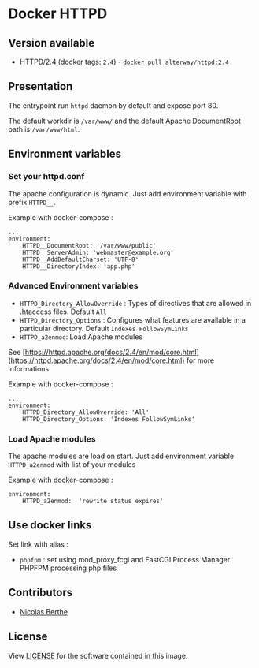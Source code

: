 # Docker HTTPD

## Version available

- HTTPD/2.4 (docker tags: `2.4`) - `docker pull alterway/httpd:2.4`

## Presentation

The entrypoint run `httpd` daemon by default and expose port 80.

The default workdir is `/var/www/` and the default Apache DocumentRoot path is `/var/www/html`.


## Environment variables

### Set your httpd.conf

The apache configuration is dynamic. Just add environment variable with prefix `HTTPD__`.

Example with docker-compose :

    ...
    environment:
        HTTPD__DocumentRoot: '/var/www/public'
        HTTPD__ServerAdmin: 'webmaster@example.org'
        HTTPD__AddDefaultCharset: 'UTF-8'
        HTTPD__DirectoryIndex: 'app.php'

### Advanced Environment variables

- `HTTPD_Directory_AllowOverride` : Types of directives that are allowed in .htaccess files. Default `All`
- `HTTPD_Directory_Options` : Configures what features are available in a particular directory. Default `Indexes FollowSymLinks`
- `HTTPD_a2enmod`: Load Apache modules

See [https://httpd.apache.org/docs/2.4/en/mod/core.html](https://httpd.apache.org/docs/2.4/en/mod/core.html) for more informations

Example with docker-compose :

    ...
    environment:  
        HTTPD_Directory_AllowOverride: 'All'
        HTTPD_Directory_Options: 'Indexes FollowSymLinks'
    

### Load Apache modules
 
The apache modules are load on start. Just add environment variable `HTTPD_a2enmod` with list of your modules

Example with docker-compose :

    environment:    
        HTTPD_a2enmod:  'rewrite status expires'


## Use docker links

Set link with alias :

- `phpfpm` : set using mod_proxy_fcgi and FastCGI Process Manager PHPFPM processing php files


## Contributors

- [Nicolas Berthe](https://github.com/4devnull)



## License

View [LICENSE](LICENSE) for the software contained in this image.

